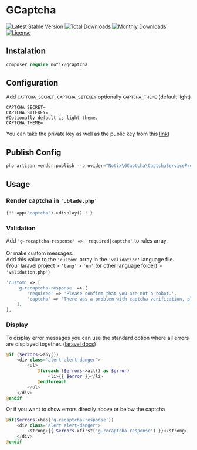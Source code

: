# GCaptcha

[![Latest Stable Version](http://poser.pugx.org/notix/gcaptcha/v)](https://packagist.org/packages/notix/gcaptcha)
[![Total Downloads](http://poser.pugx.org/notix/gcaptcha/downloads)](https://packagist.org/packages/notix/gcaptcha)
[![Monthly Downloads](http://poser.pugx.org/notix/gcaptcha/d/monthly)](https://packagist.org/packages/notix/gcaptcha)
[![License](http://poser.pugx.org/notix/gcaptcha/license)](https://packagist.org/packages/notix/gcaptcha)

## Instalation

```php
composer require notix/gcaptcha
```

## Configuration

Add `CAPTCHA_SECRET`, `CAPTCHA_SITEKEY` optionally `CAPTCHA_THEME` (default light)

```
CAPTCHA_SECRET=
CAPTCHA_SITEKEY=
#Optionally default is light theme.
CAPTCHA_THEME=
```

You can take the private key as well as the public key from this [link](https://www.google.com/recaptcha/admin))

## Publish Config

```php
php artisan vendor:publish --provider="Notix\GCaptcha\CaptchaServiceProvider"
```

## Usage

### Render captcha in `'.blade.php'`

```php
{!! app('captcha')->display() !!}
```

### Validation

Add `'g-recaptcha-response' => 'required|captcha'` to rules array.
<br><br>
Or make custom messages..<br>
Add this value to the `'custom'` array in the `'validation'` language file.<br>
(Your laravel project > `'lang'` > `'en'` (or other language folder) > `'validation.php'`)

```php
'custom' => [
    'g-recaptcha-response' => [
        'required' => 'Please confirm that you are not a robot.',
        'captcha' => 'There was a problem with captcha verification, please wait or contact the administrator.',
    ],
],
```

### Display

To display error messages you can use the standard option where all errors are displayed together. ([laravel docs](https://laravel.com/docs/9.x/validation#quick-displaying-the-validation-errors))

```php
@if ($errors->any())
    <div class="alert alert-danger">
        <ul>
            @foreach ($errors->all() as $error)
                <li>{{ $error }}</li>
            @endforeach
        </ul>
    </div>
@endif
```

Or if you want to show errors directly above or below the captcha

```php
@if($errors->has('g-recaptcha-response'))
    <div class="alert alert-danger">
        <strong>{{ $errors->first('g-recaptcha-response') }}</strong>
    </div>
@endif
```
